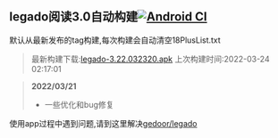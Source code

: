 ## legado阅读3.0自动构建[![Android CI](https://github.com/10bits/gedoor-Build/workflows/Android%20CI/badge.svg)](https://github.com/10bits/gedoor-Build/actions)

默认从最新发布的tag构建,每次构建会自动清空18PlusList.txt

> 最新构建下载:[legado-3.22.032320.apk](https://github.com/10bits/gedoor-Build/releases/download/legado-3.22.032320/legado-3.22.032320.apk) 上次构建时间:2022-03-24 02:17:01
<!--start-->
> **2022/03/21**
> 
> * 一些优化和bug修复
<!--end-->
  
使用app过程中遇到问题,请到这里解决[gedoor/legado](https://github.com/gedoor/legado/issues)

